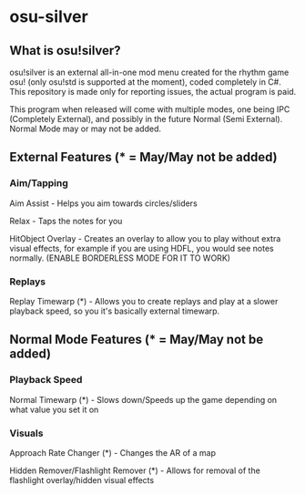 # osu-silver
## What is osu!silver?
osu!silver is an external all-in-one mod menu created for the rhythm game osu! (only osu!std is supported at the moment), coded completely in C#. This repository is made only for reporting issues, the actual program is paid.

This program when released will come with multiple modes, one being IPC (Completely External), and possibly in the future Normal (Semi External). Normal Mode may or may not be added.

## External Features (* = May/May not be added)

### Aim/Tapping
Aim Assist - Helps you aim towards circles/sliders

Relax - Taps the notes for you

HitObject Overlay - Creates an overlay to allow you to play without extra visual effects, for example if you are using HDFL, you would see notes normally. (ENABLE BORDERLESS MODE FOR IT TO WORK)

### Replays
Replay Timewarp (*) - Allows you to create replays and play at a slower playback speed, so you it's basically external timewarp.

## Normal Mode Features (* = May/May not be added)

### Playback Speed
Normal Timewarp (*) - Slows down/Speeds up the game depending on what value you set it on

### Visuals
Approach Rate Changer (*) - Changes the AR of a map

Hidden Remover/Flashlight Remover (*) - Allows for removal of the flashlight overlay/hidden visual effects
